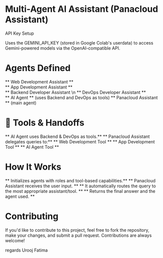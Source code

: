  # Multi-Agent AI Assistant (Panacloud Assistant)


 API Key Setup

 Uses the GEMINI_API_KEY (stored in Google Colab's userdata) to access Gemini-powered models via the OpenAI-compatible API.



# Agents Defined

**  Web Development Assistant **  
**  App Development Assistant **  
**  Backend Developer Assistant \n 
**  DevOps Developer Assistant **  
**  AI Agent **   (uses Backend and DevOps as tools) 
**  Panacloud Assistant  **  (main agent)



# 🔧 Tools & Handoffs

**  AI Agent uses Backend & DevOps as tools.**
**  Panacloud Assistant delegates queries to:**
**  Web Development Tool **
**  App Development Tool **
**  AI Agent Tool ** 



# How It Works

** Initializes agents with roles and tool-based capabilities.** 
** Panacloud Assistant receives the user input. ** 
** It automatically routes the query to the most appropriate assistant/tool. ** 
** Returns the final answer and the agent used. ** 



# Contributing

If you'd like to contribute to this project, feel free to fork the repository, make your changes, and submit a pull request. Contributions are always welcome!


regards Urooj Fatima